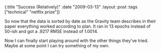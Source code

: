 {:title "Success (Relatively)"
 :date "2009-03-13"
 :layout :post
 :tags ["technical" "netflix prize"]}

So now that the data is sorted by date as the Gravity team describes in their paper everything worked according to plan. It ran in 13 epochs instead of 50-ish and got a .9217 RMSE instead of 1.0014.

Now I can finally start playing around with the other things they've tried. Maybe at some point I can try something of my own.
